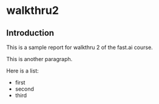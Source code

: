 # walkthru2

## Introduction

This is a sample report for walkthru 2 of the fast.ai course.

This is another paragraph.

Here is a list:

- first
- second
- third
